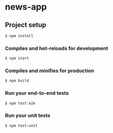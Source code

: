# news-app

## Project setup
```sh
$ npm install
```

### Compiles and hot-reloads for development
```sh
$ npm start
```

### Compiles and minifies for production
```sh
$ npm build
```

### Run your end-to-end tests
```sh
$ npm test:e2e
```

### Run your unit tests
```sh
$ npm test:unit
```
